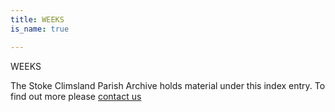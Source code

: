 ```yaml
---
title: WEEKS
is_name: true

---
```


WEEKS


The Stoke Climsland Parish Archive holds material under this index entry. To find out more please [contact us](/contact/)

